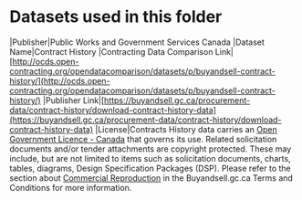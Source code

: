 Datasets used in this folder
===========================

|Publisher|Public Works and Government Services Canada
|Dataset Name|Contract History
|Contracting Data Comparison Link|[http://ocds.open-contracting.org/opendatacomparison/datasets/p/buyandsell-contract-history/](http://ocds.open-contracting.org/opendatacomparison/datasets/p/buyandsell-contract-history/)
|Publisher Link|[https://buyandsell.gc.ca/procurement-data/contract-history/download-contract-history-data](https://buyandsell.gc.ca/procurement-data/contract-history/download-contract-history-data)
|License|Contracts History data carries an [Open Government Licence - Canada](http://data.gc.ca/eng/open-government-licence-canada) that governs its use. Related solicitation documents and/or tender attachments are copyright protected. These may include, but are not limited to items such as solicitation documents, charts, tables, diagrams, Design Specification Packages (DSP). Please refer to the section about [Commercial Reproduction](https://buyandsell.gc.ca/terms-and-conditions#ownership-and-use) in the Buyandsell.gc.ca Terms and Conditions for more information.
